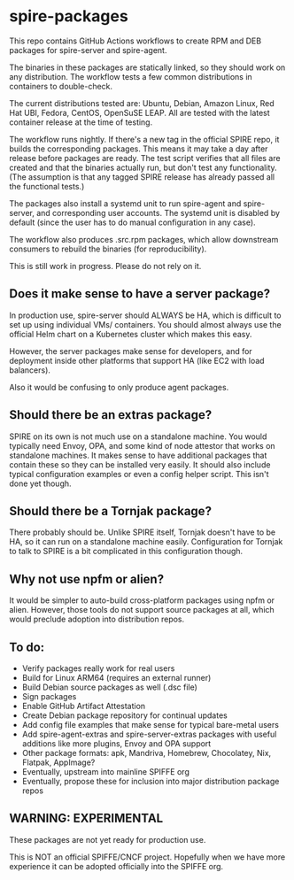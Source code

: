 # spire-packages

This repo contains GitHub Actions workflows to create RPM and DEB packages for spire-server and spire-agent. 

The binaries in these packages are statically linked, so they should work on any distribution. The workflow tests a few 
common distributions in containers to double-check. 

The current distributions tested are: Ubuntu, Debian, Amazon Linux, Red Hat UBI, Fedora, CentOS, OpenSuSE LEAP. 
All are tested with the latest container release at the time of testing. 

The workflow runs nightly. If there's a new tag in the official SPIRE repo, it builds the corresponding packages. 
This means it may take a day after release before packages are ready. The test script verifies that all files
are created and that the binaries actually run, but don't test any functionality. (The assumption is that any 
tagged SPIRE release has already passed all the functional tests.)

The packages also install a systemd unit to run spire-agent and spire-server, and corresponding user accounts. 
The systemd unit is disabled by default (since the user has to do manual configuration in any case). 

The workflow also produces .src.rpm packages, which allow downstream consumers to rebuild the binaries 
(for reproducibility).

This is still work in progress. Please do not rely on it.

## Does it make sense to have a server package?

In production use, spire-server should ALWAYS be HA, which is difficult to set up using individual VMs/
containers. You should almost always use the official Helm chart on a Kubernetes cluster which makes this easy.

However, the server packages make sense for developers, and for deployment inside other platforms that support 
HA (like EC2 with load balancers).

Also it would be confusing to only produce agent packages. 

## Should there be an extras package?

SPIRE on its own is not much use on a standalone machine. You would typically need Envoy, OPA, and some 
kind of node attestor that works on standalone machines. It makes sense to have additional packages that contain
these so they can be installed very easily. It should also include typical configuration examples or even
a config helper script. This isn't done yet though.

## Should there be a Tornjak package?

There probably should be. Unlike SPIRE itself, Tornjak doesn't have to be HA, so it can run on a standalone
machine easily. Configuration for Tornjak to talk to SPIRE is a bit complicated in this configuration though.

## Why not use npfm or alien?

It would be simpler to auto-build cross-platform packages using npfm or alien. However, those tools
do not support source packages at all, which would preclude adoption into distribution repos.

## To do: 
 * Verify packages really work for real users
 * Build for Linux ARM64 (requires an external runner)
 * Build Debian source packages as well (.dsc file)
 * Sign packages 
 * Enable GitHub Artifact Attestation
 * Create Debian package repository for continual updates
 * Add config file examples that make sense for typical bare-metal users
 * Add spire-agent-extras and spire-server-extras packages with useful additions like more plugins, Envoy and OPA support
 * Other package formats: apk, Mandriva, Homebrew, Chocolatey, Nix, Flatpak, AppImage?
 * Eventually, upstream into mainline SPIFFE org
 * Eventually, propose these for inclusion into major distribution package repos

## WARNING: EXPERIMENTAL
These packages are not yet ready for production use. 

This is NOT an official SPIFFE/CNCF project. Hopefully when we have more experience it can be adopted officially into the SPIFFE org. 

